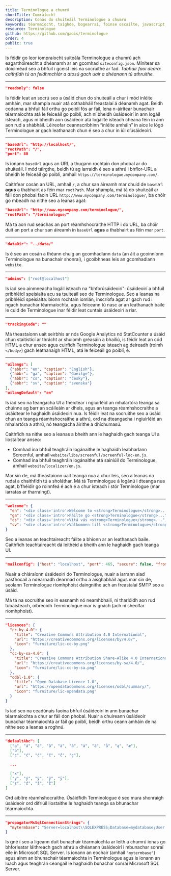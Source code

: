 ```yaml
---
title: Terminologue a chumrú
shortTitle: Cumraíocht
description: Conas do shuiteáil Terminologue a chumrú
keywords: téarmaíocht, taighde, bogearraí, foinse oscailte, javascript, Node JS, Fiontar & Scoil na Gaeilge, DCU
resource: Terminologue
github: https://github.com/gaois/terminologue
order: 4
public: true
---
```


Is féidir go leor iompraíocht suiteála Terminologue a chumrú ach eagarthóireacht a dhéanamh ar an gcomhad `siteconfig.json`. Mínítear sa doiciméad seo a bhfuil i gceist leis na socruithe ar fad. *Tabhair faoi deara: caithfidh tú an feidhmchlár a atosú gach uair a dhéanann tú athruithe.*

---

```json
"readonly": false
```

Is féidir leat an socrú seo a úsáid chun do shuiteáil a chur i mód inléite amháin, mar shampla nuair atá cothabháil freastalaí á déanamh agat. Beidh codanna a bhfuil fáil orthu go poiblí fós ar fáil, lena n-áirítear bunachair téarmaíochta atá le feiceáil go poiblí, ach ní bheidh úsáideoirí in ann logáil isteach, agus ní bheidh aon úsáideoir atá logáilte isteach cheana féin in ann aon rud a shábháil. Léireofar ceannscríbhinn “inléite amháin” in aice le lógó Terminologue ar gach leathanach chun é seo a chur in iúl d’úsáideoirí.  

---

```json
"baseUrl": "http://localhost/",
"rootPath": "/",
"port": 80
```

Is ionann `baseUrl` agus an URL a thugann rochtain don phobal ar do shuiteáil. I mód táirgthe, beidh tú ag iarraidh é seo a athrú i bhfíor-URL a bheidh le feiceáil go poiblí, amhail `https://terminologue.mycompany.com/`. 

Caithfear cosán an URL, amhail `/`, a chur san áireamh mar chuid de `baseUrl` **agus** a thabhairt as féin mar `rootPath`. Mar shampla, má tá do shuiteáil ar fáil don phobal faoin URL `http://www.mycompany.com/terminologue/`, ba chóir go mbeadh na nithe seo a leanas agat:

```json
"baseUrl": "http://www.mycompany.com/terminologue/",
"rootPath": "/terminologue/"
```

Má tá aon rud seachas an port réamhshocraithe HTTP i do URL, ba chóir duit an port a chur san áireamh in `baseUrl` **agus** a thabhairt as féin mar `port`.

---

```json
"dataDir": "../data/"
```

Is é seo an cosán a théann chuig an gcomhadlann `data` (an áit a gcoinníonn Terminologue na bunachair shonraí), i gcoibhneas leis an gcomhadlann `website`.

---

```json
"admins": ["root@localhost"]
```

Is iad seo ainmneacha logáil isteach na "bhforúsáideoirí": úsáideoirí a bhfuil pribhléidí speisialta acu sa tsuiteáil seo de Terminologue. Seo a leanas na pribhléidí speisialta: bíonn rochtain iomlán, inscríofa agat ar gach rud i ngach bunachar téarmaíochta, agus feiceann tú nasc ar an leathanach baile le cuid de Terminologue inar féidir leat cuntais úsáideoirí a riar.

---

```json
"trackingCode": ""
```

Má theastaíonn uait seirbhís ar nós Google Analytics nó StatCounter a úsáid chun staitisticí ar thrácht ar shuíomh gréasáin a bhailiú, is féidir leat an cód HTML a chur anseo agus cuirfidh Terminologue isteach ag deireadh (roimh `</body>`) gach leathanaigh HTML, atá le feiceáil go poiblí, é. 

---

```json
"uilangs": [
  {"abbr": "en", "caption": "English"},
  {"abbr": "ga", "caption": "Gaeilge"},
  {"abbr": "cs", "caption": "česky"},
  {"abbr": "sv", "caption": "svenska"}
],
"uilangDefault": "en"
```

Is iad seo na teangacha UI a fheictear i ngiuirléid an mhalartóra teanga sa chúinne ag barr an scáileáin ar dheis, agus an teanga réamhshocraithe a úsáidtear le haghaidh úsáideoirí nua. Is féidir leat na socruithe seo a úsáid chun an teanga réamhshocraithe a athrú, ord na dteangacha i ngiuirléid an mhalartóra a athrú, nó teangacha áirithe a dhíchumasú.

Caithfidh na nithe seo a leanas a bheith ann le haghaidh gach teanga UI a liostaítear anseo:

- Comhad ina bhfuil teaghráin logánaithe le haghaidh leabharlann Screenful, amhail `website/libs/screenful/screenful-loc-en.js`.
- Comhad ina bhfuil teaghráin logánaithe atá sainiúil do Terminologue, amhail `website/localizer/en.js`.

Mar sin de, má theastaíonn uait teanga nua a chur leis, seo a leanas na rudaí a chaithfidh tú a sholáthar. Má tá Terminologue á logánú i dteanga nua agat, b’fhéidir go roinnfeá é ach é a chur isteach i stór Terminologue (mar iarratas ar tharraingt).

---

```json
"welcome": {
  "en": "<div class='intro'>Welcome to <strong>Terminologue</strong>...",
  "ga": "<div class='intro'>Fáilte go <strong>Terminologue</strong>...",
  "cs": "<div class='intro'>Vítá vás <strong>Terminologue</strong>...",
  "sv": "<div class='intro'>Välkommen till <strong>Terminologue</strong>..."
}
```

Seo a leanas an teachtaireacht fáilte a bhíonn ar an leathanach baile. Caithfidh teachtaireacht dá leithéid a bheith ann le haghaidh gach teanga UI.

---

```json
"mailconfig": {"host": "localhost", "port": 465, "secure": false, "from": "noreply@localhost"}
```

Nuair a chláraíonn úsáideoirí do Terminologue, nuair a iarrann siad pasfhocail a ndearnadh dearmad orthu a aisghabháil agus mar sin de, seolann Terminologue ríomhphoist daingnithe ach an freastalaí SMTP seo a úsáid.

Má tá na socruithe seo in easnamh nó neamhbhailí, ní tharlóidh aon rud tubaisteach, oibreoidh Terminologue mar is gnách (ach ní sheolfar ríomhphoist). 

---

```json
"licences": {
  "cc-by-4.0": {
    "title": "Creative Commons Attribution 4.0 International",
    "url": "https://creativecommons.org/licenses/by/4.0/",
    "icon": "furniture/lic-cc-by.png"
  },
  "cc-by-sa-4.0": {
    "title": "Creative Commons Attribution Share-Alike 4.0 International",
    "url": "https://creativecommons.org/licenses/by-sa/4.0/",
    "icon": "furniture/lic-cc-by-sa.png"
  },
  "odbl-1.0": {
    "title": "Open Database Licence 1.0",
    "url": "https://opendatacommons.org/licenses/odbl/summary/",
    "icon": "furniture/lic-opendata.png"
  }
}
```

Is iad seo na ceadúnais faoina bhfuil úsáideoirí in ann bunachar téarmaíochta a chur ar fáil don phobal. Nuair a chuireann úsáideoir bunachar téarmaíochta ar fáil go poiblí, beidh orthu ceann amháin de na nithe seo a leanas a roghnú.

---

```json
"defaultAbc": [
  ["a", "á", "à", "â", "ä", "ă", "ā", "ã", "å", "ą", "æ"],
  ["b"],
  ["c", "ć", "ċ", "ĉ", "č", "ç"],

  ...

  ["x"],
  ["y", "ý", "ỳ", "ŷ", "ÿ"],
  ["z", "ź", "ż", "ž"]
]
```

Ord aibítre réamhshocraithe. Úsáidfidh Terminologue é seo mura shonraigh úsáideoir ord difriúil liostaithe le haghaidh teanga sa bhunachar téarmaíochta.

---

```json
"propagatorMsSqlConnectionStrings": {
  "mytermbase": "Server=localhost\\SQLEXPRESS;Database=mydatabase;User Id=myname;Password=mypassword"
}
```

Is gné í seo a ligeann duit bunachair téarmaíochta ar leith a chumrú ionas go bhforleatar láithreach gach athrú a dhéanann úsáideoirí i mbunachar sonraí eile in Microsoft SQL Server. Is ionann an eochair (amhail `"mytermbase"`) agus ainm an bhunachair téarmaíochta in Terminologue agus is ionann an luach agus teaghrán ceangail le haghaidh bunachar sonraí Microsoft SQL Server.
